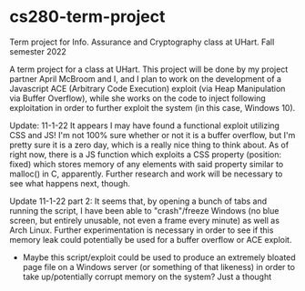 # cs280-term-project
Term project for Info. Assurance and Cryptography class at UHart. Fall semester 2022

A term project for a class at UHart. This project will be done by my project partner April McBroom and I, and I plan to work on the development of a Javascript ACE (Arbitrary Code Execution) exploit (via Heap Manipulation via Buffer Overflow), while she works on the code to inject following exploitation in order to further exploit the system (in this case, Windows 10).

Update: 11-1-22
It appears I may have found a functional exploit utilizing CSS and JS!
I'm not 100% sure whether or not it is a buffer overflow, but I'm pretty sure it is a zero day,
which is a really nice thing to think about.
As of right now, there is a JS function which exploits a CSS property (position: fixed) which stores
memory of any elements with said property similar to malloc() in C, apparently.
Further research and work will be necessary to see what happens next, though.

Update 11-1-22 part 2:
It seems that, by opening a bunch of tabs and running the script, I have
been able to "crash"/freeze Windows (no blue screen, but entirely unusable, not even a frame every minute) as well as Arch Linux.
Further experimentation is necessary in order to see if this memory leak
could potentially be used for a buffer overflow or ACE exploit.
- Maybe this script/exploit could be used to produce an extremely bloated
page file on a Windows server (or something of that likeness) in order
to take up/potentially corrupt memory on the system? Just a thought
